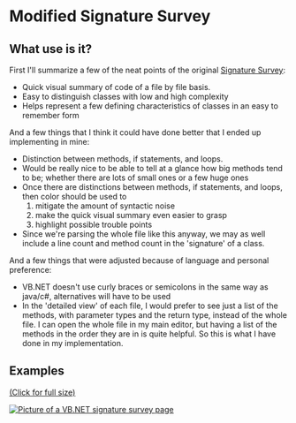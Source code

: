 Modified Signature Survey
==========================

What use is it?
--------------------------

First I'll summarize a few of the neat points of the original [Signature Survey](http://c2.com/doc/SignatureSurvey/):

* Quick visual summary of code of a file by file basis.
* Easy to distinguish classes with low and high complexity 
* Helps represent a few defining characteristics of classes in an easy to remember form

And a few things that I think it could have done better that I ended up implementing in mine:

* Distinction between methods, if statements, and loops. 
* Would be really nice to be able to tell at a glance how big methods tend to be; whether there are lots of small ones or a few huge ones 
* Once there are distinctions between methods, if statements, and loops, then color should be used to 
    1. mitigate the amount of syntactic noise 
    2. make the quick visual summary even easier to grasp
    3. highlight possible trouble points
* Since we're parsing the whole file like this anyway, we may as well include a line count and method count in the 'signature' of a class.

And a few things that were adjusted because of language and personal preference:

* VB.NET doesn't use curly braces or semicolons in the same way as java/c#, alternatives will have to be used
* In the 'detailed view' of each file, I would prefer to see just a list of the methods, with parameter types and the return type, instead of the whole file. I can open the whole file in my main editor, but having a list of the methods in the order they are in is quite helpful. So this is what I have done in my implementation.


Examples
--------------------------

[(Click for full size)](http://i.imgur.com/KRRQl.png)

[![Picture of a VB.NET signature survey page](http://i.imgur.com/KRRQl.png)](http://i.imgur.com/KRRQl.png)
